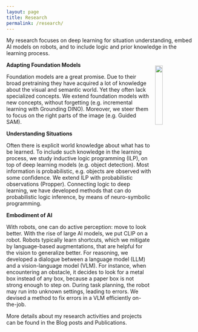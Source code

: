 ```yaml
---
layout: page
title: Research
permalink: /research/
---
```


My research focuses on deep learning for situation understanding, embed AI models on robots, and to include logic and prior knowledge in the learning process.

<img style="padding: 2%; float: right;" src="https://gertjanburghouts.github.io/pictures/presenting.jpg" width="20%">

**Adapting Foundation Models**

Foundation models are a great promise. Due to their broad pretraining they have acquired a lot of knowledge about the visual and semantic world. Yet they often lack specialized concepts. We extend foundation models with new concepts, without forgetting (e.g. incremental learning with Grounding DINO). Moreover, we steer them to focus on the right parts of the image (e.g. Guided SAM).

**Understanding Situations**

Often there is explicit world knowledge about what has to be learned. To include such knowledge in the learning process, we study inductive logic programming (ILP), on top of deep learning models (e.g. object detection). Most information is probabilistic, e.g. objects are observed with some confidence. We extend ILP with probabilistic observations (Propper). Connecting logic to deep learning, we have developed methods that can do probabilistic logic inference, by means of neuro-symbolic programming. 

**Embodiment of AI**

With robots, one can do active perception: move to look better. With the rise of large AI models, we put CLIP on a robot. Robots typically learn shortcuts, which we mitigate by language-based augmentations, that are helpful for the vision to generalize better. For reasoning, we developed a dialogue between a language model (LLM) and a vision-language model (VLM). For instance, when encountering an obstacle, it decides to look for a metal box instead of any box, because a paper box is not strong enough to step on. During task planning, the robot may run into unknown settings, leading to errors. We devised a method to fix errors in a VLM efficiently on-the-job.

More details about my research activities and projects can be found in the Blog posts and Publications.
